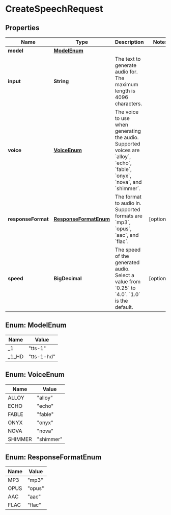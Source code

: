 

# CreateSpeechRequest


## Properties

| Name | Type | Description | Notes |
|------------ | ------------- | ------------- | -------------|
|**model** | [**ModelEnum**](#ModelEnum) |  |  |
|**input** | **String** | The text to generate audio for. The maximum length is 4096 characters. |  |
|**voice** | [**VoiceEnum**](#VoiceEnum) | The voice to use when generating the audio. Supported voices are &#x60;alloy&#x60;, &#x60;echo&#x60;, &#x60;fable&#x60;, &#x60;onyx&#x60;, &#x60;nova&#x60;, and &#x60;shimmer&#x60;. |  |
|**responseFormat** | [**ResponseFormatEnum**](#ResponseFormatEnum) | The format to audio in. Supported formats are &#x60;mp3&#x60;, &#x60;opus&#x60;, &#x60;aac&#x60;, and &#x60;flac&#x60;. |  [optional] |
|**speed** | **BigDecimal** | The speed of the generated audio. Select a value from &#x60;0.25&#x60; to &#x60;4.0&#x60;. &#x60;1.0&#x60; is the default. |  [optional] |



## Enum: ModelEnum

| Name | Value |
|---- | -----|
| _1 | &quot;tts-1&quot; |
| _1_HD | &quot;tts-1-hd&quot; |



## Enum: VoiceEnum

| Name | Value |
|---- | -----|
| ALLOY | &quot;alloy&quot; |
| ECHO | &quot;echo&quot; |
| FABLE | &quot;fable&quot; |
| ONYX | &quot;onyx&quot; |
| NOVA | &quot;nova&quot; |
| SHIMMER | &quot;shimmer&quot; |



## Enum: ResponseFormatEnum

| Name | Value |
|---- | -----|
| MP3 | &quot;mp3&quot; |
| OPUS | &quot;opus&quot; |
| AAC | &quot;aac&quot; |
| FLAC | &quot;flac&quot; |



